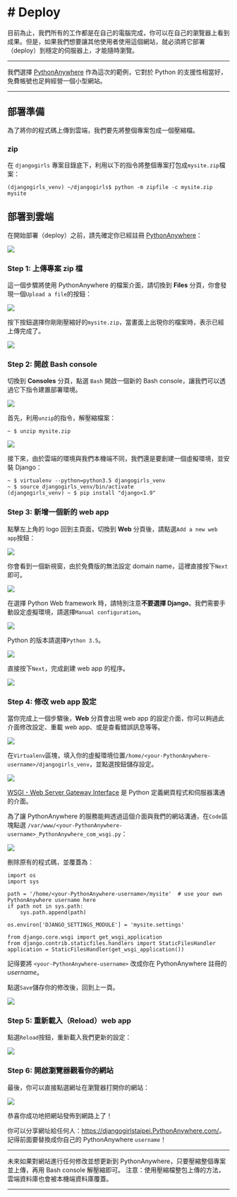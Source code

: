 # # Deploy

目前為止，我們所有的工作都是在自己的電腦完成，你可以在自己的瀏覽器上看到成果。但是，如果我們想要讓其他使用者使用這個網站，就必須將它部署（deploy）到穩定的伺服器上，才能隨時瀏覽。

---

我們選擇 [PythonAnywhere](https://www.PythonAnywhere.com/) 作為這次的範例，它對於 Python 的支援性相當好，免費帳號也足夠經營一個小型網站。

---

## 部署準備

為了將你的程式碼上傳到雲端，我們要先將整個專案包成一個壓縮檔。

### zip

在 `djangogirls` 專案目錄底下，利用以下的指令將整個專案打包成`mysite.zip`檔案：

```
(djangogirls_venv) ~/djangogirls$ python -m zipfile -c mysite.zip mysite
```


## 部署到雲端

在開始部署（deploy）之前，請先確定你已經註冊 [PythonAnywhere](https://www.PythonAnywhere.com/)：

![](./../images/PythonAnywhere-signup.png)

### Step 1: 上傳專案 zip 檔


這一個步驟將使用 PythonAnywhere 的檔案介面，請切換到 **Files** 分頁，你會發現一個`Upload a file`的按鈕：

![](./../images/PythonAnywhere-upload.png)

按下按鈕選擇你剛剛壓縮好的`mysite.zip`，當畫面上出現你的檔案時，表示已經上傳完成了。

![](./../images/PythonAnywhere-upload-done.png)

### Step 2: 開啟 Bash console

切換到 **Consoles** 分頁，點選 `Bash` 開啟一個新的 Bash console，讓我們可以透過它下指令建置部署環境。

![](./../images/PythonAnywhere-consoles.png)

首先，利用`unzip`的指令，解壓縮檔案：

```
~ $ unzip mysite.zip
```

![](./../images/PythonAnywhere-bash.png)

接下來，由於雲端的環境與我們本機端不同，我們還是要創建一個虛擬環境，並安裝 Django：

```
~ $ virtualenv --python=python3.5 djangogirls_venv
~ $ source djangogirls_venv/bin/activate
(djangogirls_venv) ~ $ pip install "django<1.9"

```


### Step 3: 新增一個新的 web app

點擊左上角的 logo 回到主頁面，切換到 **Web** 分頁後，請點選`Add a new web app`按鈕：

![](./../images/PythonAnywhere-web.png)

你會看到一個新視窗，由於免費版的無法設定 domain name，這裡直接按下`Next`即可。

![](./../images/PythonAnywhere-new-web-1.png)

在選擇 Python Web framework 時，請特別注意**不要選擇 Django**。我們需要手動設定虛擬環境，請選擇`Manual configuration`。

![](./../images/PythonAnywhere-new-web-2.png)

Python 的版本請選擇`Python 3.5`。

![](./../images/PythonAnywhere-new-web-3.png)

直接按下`Next`，完成創建 web app 的程序。

![](./../images/PythonAnywhere-new-web-4.png)

### Step 4: 修改 web app 設定

當你完成上一個步驟後，**Web** 分頁會出現 web app 的設定介面，你可以夠過此介面修改設定、重載 web app、或是查看錯誤訊息等等。

![](./../images/PythonAnywhere-web-config.png)

在`Virtualenv`區塊，填入你的虛擬環境位置`/home/<your-PythonAnywhere-username>/djangogirls_venv`，並點選按鈕儲存設定。

![](./../images/PythonAnywhere-venv.png)

[WSGI - Web Server Gateway Interface](http://webpython.codepoint.net/wsgi_tutorial) 是 Python 定義網頁程式和伺服器溝通的介面。

為了讓 PythonAnywhere 的服務能夠透過這個介面與我們的網站溝通，在`Code`區塊點選 `/var/www/<your-PythonAnywhere-username>_PythonAnywhere_com_wsgi.py`：

![](./../images/PythonAnywhere-wsgi.png)

刪除原有的程式碼，並覆蓋為：

```
import os
import sys

path = '/home/<your-PythonAnywhere-username>/mysite'  # use your own PythonAnywhere username here
if path not in sys.path:
    sys.path.append(path)

os.environ['DJANGO_SETTINGS_MODULE'] = 'mysite.settings'

from django.core.wsgi import get_wsgi_application
from django.contrib.staticfiles.handlers import StaticFilesHandler
application = StaticFilesHandler(get_wsgi_application())
```

記得要將 `<your-PythonAnywhere-username>` 改成你在 PythonAnywhere 註冊的 *username*。

點選`Save`儲存你的修改後，回到上一頁。

![](./../images/PythonAnywhere-wsgi-save.png)

### Step 5: 重新載入（Reload）web app

點選`Reload`按鈕，重新載入我們更新的設定：

![](./../images/PythonAnywhere-reload.png)

### Step 6: 開啟瀏覽器觀看你的網站

最後，你可以直接點選網址在瀏覽器打開你的網站：

![](./../images/PythonAnywhere-url.png)

恭喜你成功地把網站發佈到網路上了！



你可以分享網址給任何人：<https://djangogirlstaipei.PythonAnywhere.com/>。記得前面要替換成你自己的 PythonAnywhere `username`！

---

未來如果對網站進行任何修改並想更新到 PythonAnywhere，只要壓縮整個專案並上傳，再用 Bash console 解壓縮即可。
注意：使用壓縮檔整包上傳的方法，雲端資料庫也會被本機端資料庫覆蓋。

---
